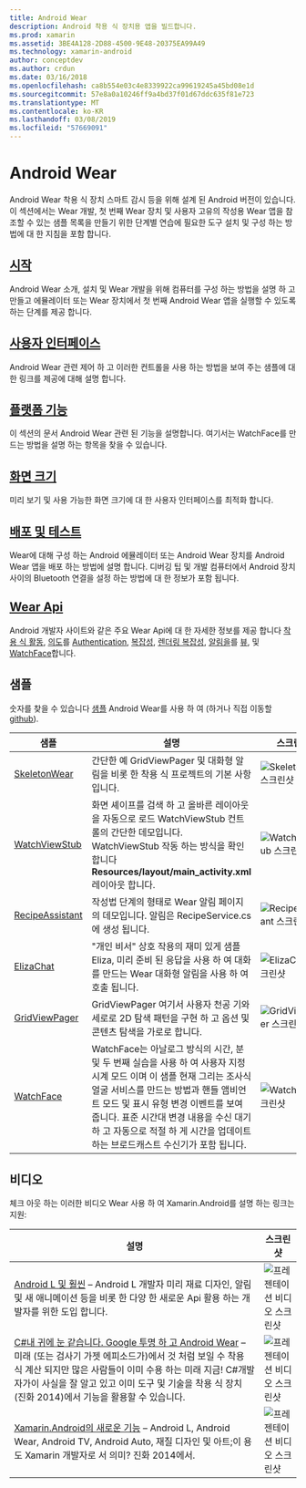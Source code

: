 ```yaml
---
title: Android Wear
description: Android 착용 식 장치용 앱을 빌드합니다.
ms.prod: xamarin
ms.assetid: 3BE4A128-2D88-4500-9E48-20375EA99A49
ms.technology: xamarin-android
author: conceptdev
ms.author: crdun
ms.date: 03/16/2018
ms.openlocfilehash: ca8b554e03c4e8339922ca99619245a45bd08e1d
ms.sourcegitcommit: 57e8a0a10246ff9a4bd37f01d67ddc635f81e723
ms.translationtype: MT
ms.contentlocale: ko-KR
ms.lasthandoff: 03/08/2019
ms.locfileid: "57669091"
---
```

# <a name="android-wear"></a>Android Wear

Android Wear 착용 식 장치 스마트 감시 등을 위해 설계 된 Android 버전이 있습니다. 이 섹션에서는 Wear 개발, 첫 번째 Wear 장치 및 사용자 고유의 작성용 Wear 앱을 참조할 수 있는 샘플 목록을 만들기 위한 단계별 연습에 필요한 도구 설치 및 구성 하는 방법에 대 한 지침을 포함 합니다.

##  <a name="getting-startedandroidwearget-startedindexmd"></a>[시작](~/android/wear/get-started/index.md)

Android Wear 소개, 설치 및 Wear 개발을 위해 컴퓨터를 구성 하는 방법을 설명 하 고 만들고 에뮬레이터 또는 Wear 장치에서 첫 번째 Android Wear 앱을 실행할 수 있도록 하는 단계를 제공 합니다.

##  <a name="user-interfaceandroidwearuser-interfaceindexmd"></a>[사용자 인터페이스](~/android/wear/user-interface/index.md)

Android Wear 관련 제어 하 고 이러한 컨트롤을 사용 하는 방법을 보여 주는 샘플에 대 한 링크를 제공에 대해 설명 합니다.

##  <a name="platform-featuresandroidwearplatformindexmd"></a>[플랫폼 기능](~/android/wear/platform/index.md)

이 섹션의 문서 Android Wear 관련 된 기능을 설명합니다. 여기서는 WatchFace를 만드는 방법을 설명 하는 항목을 찾을 수 있습니다.

##  <a name="screen-sizesandroidwearscreen-sizesmd"></a>[화면 크기](~/android/wear/screen-sizes.md)

미리 보기 및 사용 가능한 화면 크기에 대 한 사용자 인터페이스를 최적화 합니다.

##  <a name="deployment--testingandroidweardeploy-testindexmd"></a>[배포 및 테스트](~/android/wear/deploy-test/index.md)

Wear에 대해 구성 하는 Android 에뮬레이터 또는 Android Wear 장치를 Android Wear 앱을 배포 하는 방법에 설명 합니다. 디버깅 팁 및 개발 컴퓨터에서 Android 장치 사이의 Bluetooth 연결을 설정 하는 방법에 대 한 정보가 포함 됩니다.

##  <a name="wear-apishttpsdeveloperandroidcomreferenceandroidsupportwearable"></a>[Wear Api](https://developer.android.com/reference/android/support/wearable)

Android 개발자 사이트와 같은 주요 Wear Api에 대 한 자세한 정보를 제공 합니다 [착용 식 활동](https://developer.android.com/reference/android/support/wearable/activity/package-summary.html), [의도](https://developer.android.com/reference/com/google/android/wearable/intent/package-summary.html)를 [Authentication](https://developer.android.com/reference/android/support/wearable/authentication/package-summary.html), [ 복잡성](https://developer.android.com/reference/android/support/wearable/complications/package-summary.html), [렌더링 복잡성](https://developer.android.com/reference/android/support/wearable/complications/rendering/package-summary.html), [알림을](https://developer.android.com/reference/android/support/wearable/notifications/package-summary.html)를 [뷰](https://developer.android.com/reference/android/support/wearable/view/package-summary.html), 및 [WatchFace](https://developer.android.com/reference/android/support/wearable/watchface/package-summary.html)합니다.



## <a name="samples"></a>샘플

숫자를 찾을 수 있습니다 [샘플](https://developer.xamarin.com/samples/android/Android%20Wear/) Android Wear를 사용 하 여 (하거나 직접 이동할 [github](https://github.com/xamarin/monodroid-samples/tree/master/wear)). 

|샘플|설명|스크린 샷|
|--- |--- |--- |
|[SkeletonWear](https://developer.xamarin.com/samples/SkeletonWear/)|간단한 예 GridViewPager 및 대화형 알림을 비롯 한 착용 식 프로젝트의 기본 사항입니다.|![Skeletonwear 스크린샷](images/skeleton.png)|
|[WatchViewStub](https://developer.xamarin.com/samples/WatchViewStub/)|화면 셰이프를 검색 하 고 올바른 레이아웃을 자동으로 로드 WatchViewStub 컨트롤의 간단한 데모입니다.  WatchViewStub 작동 하는 방식을 확인 합니다 **Resources/layout/main_activity.xml** 레이아웃 합니다.|![WatchViewStub 스크린샷](images/watchview.png)|
|[RecipeAssistant](https://developer.xamarin.com/samples/RecipeAssistant/)|작성법 단계의 형태로 Wear 알림 페이지의 데모입니다. 알림은 RecipeService.cs에 생성 됩니다.|![RecipeAssistant 스크린샷](images/recipeassist.png)|
|[ElizaChat](https://developer.xamarin.com/samples/ElizaChat/)|"개인 비서" 상호 작용의 재미 있게 샘플 Eliza, 미리 준비 된 응답을 사용 하 여 대화를 만드는 Wear 대화형 알림을 사용 하 여 호출 됩니다.|![ElizaChat 스크린샷](images/eliza.png)|
|[GridViewPager](https://developer.xamarin.com/samples/GridViewPager/)|GridViewPager 여기서 사용자 천공 기와 세로로 2D 탐색 패턴을 구현 하 고 옵션 및 콘텐츠 탐색을 가로로 합니다.|![GridViewPager 스크린샷](images/gridviewpager.png)|
|[WatchFace](https://developer.xamarin.com/samples/monodroid/wear/WatchFace)|WatchFace는 아날로그 방식의 시간, 분 및 두 번째 실습을 사용 하 여 사용자 지정 시계 모드 이며 이 샘플 현재 그리는 조사식 얼굴 서비스를 만드는 방법과 핸들 앰비언트 모드 및 표시 유형 변경 이벤트를 보여 줍니다. 표준 시간대 변경 내용을 수신 대기 하 고 자동으로 적절 하 게 시간을 업데이트 하는 브로드캐스트 수신기가 포함 됩니다.|![WatchFace 스크린샷](images/gridviewpager.png)|


##  <a name="videos"></a>비디오

체크 아웃 하는 이러한 비디오 Wear 사용 하 여 Xamarin.Android를 설명 하는 링크는 지원:

|설명|스크린 샷|
|--- |--- |
|[Android L 및 훨씬](https://blog.xamarin.com/webinar-recording-android-l-and-so-much-more/) &ndash; Android L 개발자 미리 재료 디자인, 알림 및 새 애니메이션 등을 비롯 한 다양 한 새로운 Api 활용 하는 개발자를 위한 도입 합니다.|![프레젠테이션 비디오 스크린샷](images/video-android-l.png)|
|[C#내 귀에 눈 같습니다. Google 투명 하 고 Android Wear](https://www.youtube.com/watch?v=80H8tXByZQc) &ndash; 미래 (또는 검사기 가젯 에피소드가)에서 것 처럼 보일 수 착용 식 계산 되지만 많은 사람들이 이미 수용 하는 미래 지금! C#개발자가이 사실을 잘 알고 있고 이미 도구 및 기술을 착용 식 장치 (진화 2014)에서 기능을 활용할 수 있습니다.|![프레젠테이션 비디오 스크린샷](images/video-eyes-ears.png)|
|[Xamarin.Android의 새로운 기능](https://www.youtube.com/watch?v=Gpqc2XZIQfU) &ndash; Android L, Android Wear, Android TV, Android Auto, 재질 디자인 및 아트;이 용도 Xamarin 개발자로 서 의미? 진화 2014에서.|![프레젠테이션 비디오 스크린샷](Images/video-whats-new.png)|


<!--

March 18
https://blog.xamarin.com/android-wear/

August 14
https://blog.xamarin.com/android-l-developer-preview-android-wear-support/

August 27
https://blog.xamarin.com/tips-for-your-first-android-wear-app/

Watch Face
https://github.com/Redth/Xamarin.Wear.WatchFace
-->

